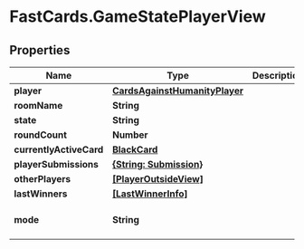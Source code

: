 # FastCards.GameStatePlayerView

## Properties

Name | Type | Description | Notes
------------ | ------------- | ------------- | -------------
**player** | [**CardsAgainstHumanityPlayer**](CardsAgainstHumanityPlayer.md) |  | 
**roomName** | **String** |  | 
**state** | **String** |  | 
**roundCount** | **Number** |  | 
**currentlyActiveCard** | [**BlackCard**](BlackCard.md) |  | [optional] 
**playerSubmissions** | [**{String: Submission}**](Submission.md) |  | [optional] 
**otherPlayers** | [**[PlayerOutsideView]**](PlayerOutsideView.md) |  | 
**lastWinners** | [**[LastWinnerInfo]**](LastWinnerInfo.md) |  | [optional] 
**mode** | **String** |  | [optional] [default to &#39;NORMAL&#39;]



